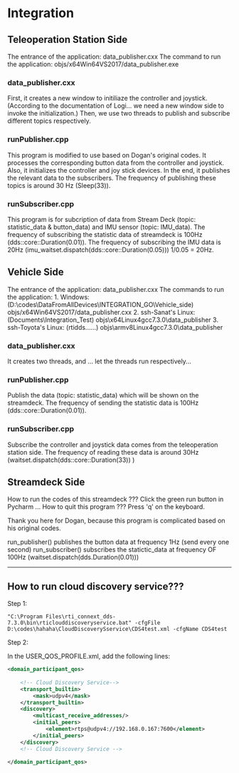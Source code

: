 # Integration


## Teleoperation Station Side
The entrance of the application: data_publisher.cxx
The command to run the application: objs/x64Win64VS2017/data_publisher.exe

### data_publisher.cxx
First, it creates a new window to initiliaze the controller and joystick. (According to the documentation of Logi... we need a new window side to invoke the initialization.)
Then, we use two threads to publish and subscribe different topics respectively.

### runPublisher.cpp
This program is modified to use based on Dogan's original codes.
It processes the corresponding button data from the controller and joystick.
Also, it initializes the controller and joy stick devices.
In the end, it publishes the relevant data to the subscribers.
The frequency of publishing these topics is around 30 Hz (Sleep(33)).

### runSubscriber.cpp
This program is for subcription of data from Stream Deck (topic: statistic_data & button_data) and IMU sensor (topic: IMU_data).
The frequency of subscribing the statistic data of streamdeck is 100Hz (dds::core::Duration(0.01)).
The frequency of subscribing the IMU data is 20Hz (imu_waitset.dispatch(dds::core::Duration(0.05))) 1/0.05 = 20Hz.


## Vehicle Side
The entrance of the application: data_publisher.cxx
The commands to run the application:
    1. Windows: (D:\codes\DataFromAllDevices\INTEGRATION_GO\Vehicle_side)
        objs/x64Win64VS2017/data_publisher.cxx
    2. ssh-Sanat's Linux: (Documents\Integration_Test\)
        objs\x64Linux4gcc7.3.0\data_publisher
    3. ssh-Toyota's Linux: (rtidds\......)
        objs\armv8Linux4gcc7.3.0\data_publisher

### data_publisher.cxx
It creates two threads, and ... let the threads run respectively...

### runPublisher.cpp
Publish the data (topic: statistic_data) which will be shown on the streamdeck.
The frequency of sending the statistic data is 100Hz (dds::core::Duration(0.01)).

### runSubscriber.cpp
Subscribe the controller and joystick data comes from the teleoperation station side.
The frequency of reading these data is around 30Hz (waitset.dispatch(dds::core::Duration(33)) )


## Streamdeck Side
How to run the codes of this streamdeck ???
Click the green run button in Pycharm ...
How to quit this program ???
Press 'q' on the keyboard.

Thank you here for Dogan, because this program is complicated based on his original codes.

run_publisher() publishes the button data at frequency 1Hz (send every one second)
run_subscriber() subscribes the statictic_data at frequency OF 100Hz (waitset.dispatch(dds.Duration(0.01)))

---

## How to run cloud discovery service???

Step 1:

```shell
"C:\Program Files\rti_connext_dds-7.3.0\bin\rticlouddiscoveryservice.bat" -cfgFile D:\codes\hahaha\CloudDiscoverySservice\CDS4test.xml -cfgName CDS4test
```

Step 2:

In the USER_QOS_PROFILE.xml, add the following lines:

```xml
<domain_participant_qos>
    
	<!-- Cloud Discovery Service-->
    <transport_builtin>
        <mask>udpv4</mask>
    </transport_builtin>
    <discovery>
        <multicast_receive_addresses/>
        <initial_peers>
            <element>rtps@udpv4://192.168.0.167:7600</element>
        </initial_peers>
    </discovery>
    <!-- Cloud Discovery Service -->

</domain_participant_qos>
```

